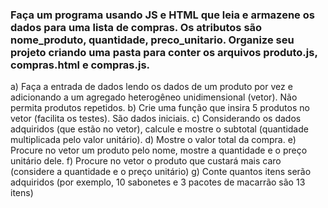 ### Faça um programa usando JS e HTML que leia e armazene os dados para uma lista de compras. Os atributos são nome_produto, quantidade, preco_unitario. Organize seu projeto criando uma pasta para conter os arquivos produto.js, compras.html e compras.js.

a) Faça a entrada de dados lendo os dados de um produto por vez e adicionando a um agregado heterogêneo unidimensional (vetor). Não permita produtos repetidos.
b) Crie uma função que insira 5 produtos no vetor (facilita os testes). São dados iniciais.
c) Considerando os dados adquiridos (que estão no vetor), calcule e mostre o subtotal (quantidade multiplicada pelo valor unitário).
d) Mostre o valor total da compra.
e) Procure no vetor um produto pelo nome, mostre a quantidade e o preço unitário dele.
f) Procure no vetor o produto que custará mais caro (considere a quantidade e o preço unitário)
g) Conte quantos itens serão adquiridos (por exemplo, 10 sabonetes e 3 pacotes de macarrão são 13 itens)

